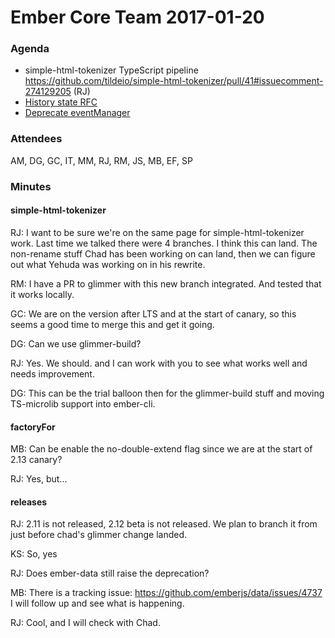 # Ember Core Team 2017-01-20

### Agenda

- simple-html-tokenizer TypeScript pipeline https://github.com/tildeio/simple-html-tokenizer/pull/41#issuecomment-274129205 (RJ)
- [History state RFC](https://github.com/emberjs/rfcs/pull/186)
- [Deprecate eventManager](https://github.com/emberjs/rfcs/pull/194)

### Attendees

AM, DG, GC, IT, MM, RJ, RM, JS, MB, EF, SP

### Minutes


#### simple-html-tokenizer

RJ: I want to be sure we're on the same page for simple-html-tokenizer work. Last time we talked there were 4 branches. I think this can land. The non-rename stuff Chad has been working on can land, then we can figure out what Yehuda was working on in his rewrite.

RM: I have a PR to glimmer with this new branch integrated. And tested that it works locally.

GC: We are on the version after LTS and at the start of canary, so this seems a good time to merge this and get it going.

DG: Can we use glimmer-build?

RJ: Yes. We should. and I can work with you to see what works well and needs improvement.

DG: This can be the trial balloon then for the glimmer-build stuff and moving TS-microlib support into ember-cli.

#### factoryFor

MB: Can be enable the no-double-extend flag since we are at the start of 2.13 canary?

RJ: Yes, but...

#### releases

RJ: 2.11 is not released, 2.12 beta is not released. We plan to branch it from just before chad's glimmer change landed.

KS: So, yes

RJ: Does ember-data still raise the deprecation?

MB: There is a tracking issue: https://github.com/emberjs/data/issues/4737 I will follow up and see what is happening.

RJ: Cool, and I will check with Chad.



